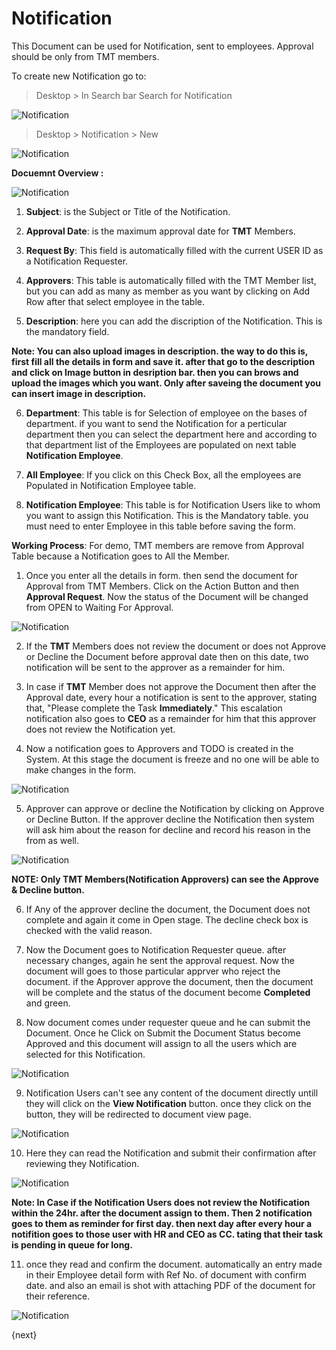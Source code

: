 <!-- add-breadcrumbs -->
# Notification

This Document can be used for Notification, sent to employees. Approval should be only from TMT members.

To create new Notification go to:

> Desktop > In Search bar Search for Notification

<img class="screenshot" alt="Notification" src="/docs/assets/img/human-resources/noti_1.png">

> Desktop > Notification > New

<img class="screenshot" alt="Notification" src="/docs/assets/img/human-resources/noti_2.png">

<b>Docuemnt Overview :</b>

<img class="screenshot" alt="Notification" src="/docs/assets/img/human-resources/noti_3.png">

1. <b>Subject</b>: is the Subject or Title of the Notification.

2. <b>Approval Date</b>: is the maximum approval date for <b>TMT</b> Members.

3. <b>Request By</b>: This field is automatically filled with the current USER ID as a Notification Requester.

4. <b>Approvers</b>: This table is automatically filled with the TMT Member list, but you can add as many as member as you want by clicking on Add Row after that select employee in the table.

5. <b>Description</b>: here you can add the discription of the Notification. This is the mandatory field.

<b>Note: You can also upload images in description. the way to do this is, first fill all the details in form and save it. after that go to the description and click on Image button in desription bar. then you can brows and upload the images which you want. Only after saveing the document you can insert image in description.</b>

6. <b>Department</b>: This table is for Selection of employee on the bases of department. if you want to send the Notification for a perticular department then you can select the department here and according to that department list of the Employees are populated on next table <b>Notification Employee</b>.

7. <b>All Employee</b>: If you click on this Check Box, all the employees are Populated in Notification Employee table.

8. <b>Notification Employee</b>: This table is for Notification Users like to whom you want to assign this Notification. This is the Mandatory table. you must need to enter Employee in this table before saving the form.


<b>Working Process</b>:
                        For demo, TMT members are remove from Approval Table because a Notification goes to All the Member.

1. Once you enter all the details in form. then send the document for Approval from TMT Members. Click on the Action Button and then <b>Approval Request</b>. Now the status of the Document will be changed from OPEN to Waiting For Approval.

<img class="screenshot" alt="Notification" src="/docs/assets/img/human-resources/noti_4.png">

2. If the <b>TMT</b> Members does not review the document or does not Approve or Decline the Document before approval date then on this date, two notification will be sent to the approver as a remainder for him.

3. In case if <b>TMT</b> Member does not approve the Document then after the Approval date, every hour a notification is sent to the approver, stating that, "Please complete the Task <b>Immediately</b>." This escalation notification also goes to <b>CEO</b> as a remainder for him that this approver does not review the Notification yet.

4. Now a notification goes to Approvers and TODO is created in the System. At this stage the document is freeze and no one will be able to make changes in the form.

<img class="screenshot" alt="Notification" src="/docs/assets/img/human-resources/noti_5.png">

5. Approver can approve or decline the Notification by clicking on Approve or Decline Button. If the approver decline the Notification then system will ask him about the reason for decline and record his reason in the from as well.

<img class="screenshot" alt="Notification" src="/docs/assets/img/human-resources/noti_6.png">

<b>NOTE: Only TMT Members(Notification Approvers) can see the Approve & Decline button.</b>

6. If Any of the approver decline the document, the Document does not complete and again it come in Open stage. The decline check box is checked with the valid reason.

7. Now the Document goes to Notification Requester queue. after necessary changes, again he sent the approval request. Now the document will goes to those particular apprver who reject the document. if the Approver approve the document, then the document will be complete and the status of the document become <b>Completed</b> and green.

8. Now document comes under requester queue and he can submit the Document. Once he Click on Submit the Document Status become Approved and this document will assign to all the users which are selected for this Notification.

<img class="screenshot" alt="Notification" src="/docs/assets/img/human-resources/noti_7.png">

9. Notification Users can't see any content of the document directly untill they will click on the <b>View Notification</b> button. once they click on the button, they will be redirected to document view page.

<img class="screenshot" alt="Notification" src="/docs/assets/img/human-resources/noti_8.png">

10. Here they can read the Notification and submit their confirmation after reviewing they Notification.

<img class="screenshot" alt="Notification" src="/docs/assets/img/human-resources/noti_9.png">

<b>Note: In Case if the Notification Users does not review the Notification within the 24hr. after the document assign to them. Then 2 notification goes to them as reminder for first day. then next day after every hour a notifition goes to those user with HR and CEO as CC. tating that their task is pending in queue for long.</b>

11. once they read and confirm the document. automatically an entry made in their Employee detail form with Ref No. of document
with confirm date. and also an email is shot with attaching PDF of the document for their reference.

<img class="screenshot" alt="Notification" src="/docs/assets/img/human-resources/noti_10.png">


{next}
